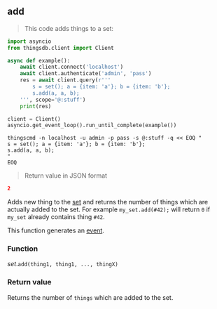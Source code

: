 ## add

> This code adds things to a set:

```python
import asyncio
from thingsdb.client import Client

async def example():
    await client.connect('localhost')
    await client.authenticate('admin', 'pass')
    res = await client.query(r'''
        s = set(); a = {item: 'a'}; b = {item: 'b'};
        s.add(a, a, b);
    ''', scope='@:stuff')
    print(res)

client = Client()
asyncio.get_event_loop().run_until_complete(example())
```

```shell
thingscmd -n localhost -u admin -p pass -s @:stuff -q << EOQ "
s = set(); a = {item: 'a'}; b = {item: 'b'};
s.add(a, a, b);
"
EOQ
```

> Return value in JSON format

```json
2
```

Adds new thing to the [set](#set-type) and returns the number of things which are
actually added to the set. For example `my_set.add(#42);` will return `0`
if `my_set` already contains thing `#42`.

This function generates an [event](#events).

### Function
*set*.`add(thing1, thing1, ..., thingX)`

### Return value
Returns the number of `things` which are added to the set.